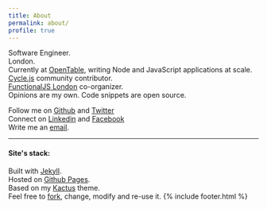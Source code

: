 ```yaml
---
title: About
permalink: about/
profile: true
---
```

Software Engineer.<br />
London.<br />
Currently at [OpenTable](http://www.opentable.com/), writing Node and JavaScript applications at scale.<br />
[Cycle.js](http://cycle.js.org/) community contributor.<br />
[FunctionalJS London](http://funjs.co.uk) co-organizer.<br />
Opinions are my own. Code snippets are open source.

Follow me on [Github](https://github.com/nickbalestra) and [Twitter](https://twitter.com/nickbalestra)<br>
Connect on [Linkedin](https://linkedin.com/in/nickbalestra) and [Facebook](https://facebook.com/nickbalestra)<br>
Write me an [email](mailto:nick@balestra.ch).
***

#### Site's stack:

Built with [Jekyll](http://jekyllrb.com/).
<br>Hosted on [Github Pages](https://pages.github.com/).
<br>Based on my [Kactus](https://github.com/nickbalestra/kactus) theme.
<br>Feel free to [fork](https://github.com/nickbalestra/nickbalestra.github.io), change, modify and re-use it.
{% include footer.html %}
